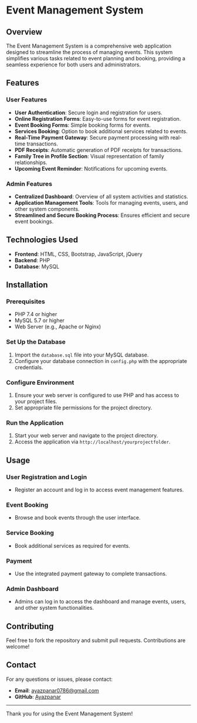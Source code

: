 # Event Management System

## Overview

The Event Management System is a comprehensive web application designed to streamline the process of managing events. This system simplifies various tasks related to event planning and booking, providing a seamless experience for both users and administrators.

## Features

### User Features
- **User Authentication**: Secure login and registration for users.
- **Online Registration Forms**: Easy-to-use forms for event registration.
- **Event Booking Forms**: Simple booking forms for events.
- **Services Booking**: Option to book additional services related to events.
- **Real-Time Payment Gateway**: Secure payment processing with real-time transactions.
- **PDF Receipts**: Automatic generation of PDF receipts for transactions.
- **Family Tree in Profile Section**: Visual representation of family relationships.
- **Upcoming Event Reminder**: Notifications for upcoming events.

### Admin Features
- **Centralized Dashboard**: Overview of all system activities and statistics.
- **Application Management Tools**: Tools for managing events, users, and other system components.
- **Streamlined and Secure Booking Process**: Ensures efficient and secure event bookings.

## Technologies Used

- **Frontend**: HTML, CSS, Bootstrap, JavaScript, jQuery
- **Backend**: PHP
- **Database**: MySQL

## Installation

### Prerequisites
- PHP 7.4 or higher
- MySQL 5.7 or higher
- Web Server (e.g., Apache or Nginx)

### Set Up the Database
1. Import the `database.sql` file into your MySQL database.
2. Configure your database connection in `config.php` with the appropriate credentials.

### Configure Environment
1. Ensure your web server is configured to use PHP and has access to your project files.
2. Set appropriate file permissions for the project directory.

### Run the Application
1. Start your web server and navigate to the project directory.
2. Access the application via `http://localhost/yourprojectfolder`.

## Usage

### User Registration and Login
- Register an account and log in to access event management features.

### Event Booking
- Browse and book events through the user interface.

### Service Booking
- Book additional services as required for events.

### Payment
- Use the integrated payment gateway to complete transactions.

### Admin Dashboard
- Admins can log in to access the dashboard and manage events, users, and other system functionalities.

## Contributing

Feel free to fork the repository and submit pull requests. Contributions are welcome!

## Contact

For any questions or issues, please contact:

- **Email**: ayazpanar0786@gmail.com
- **GitHub**: [Ayazpanar](https://github.com/Ayazpanar)

---

Thank you for using the Event Management System!

